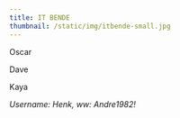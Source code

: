 ```yaml
---
title: IT BENDE
thumbnail: /static/img/itbende-small.jpg
---
```

O﻿scar

Dave

K﻿aya

*Username: Henk, ww: Andre1982!*